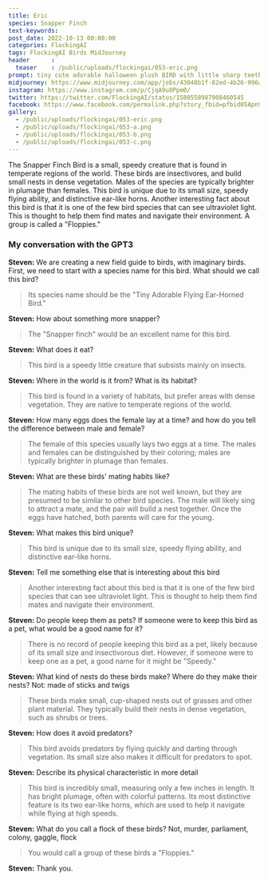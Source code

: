 ```yaml
---
title: Eric
species: Snapper Finch
text-keywords: 
post_date: 2022-10-13 00:00:00
categories: FlockingAI
tags: FlockingAI Birds MidJourney 
header      :
  teaser    : /public/uploads/flockingai/053-eric.png
prompt: tiny cute adorable halloween plush BIRD with little sharp teeth, intricate furry details, soft cinematic lighting, 8k, portrait, Pixar style character, octane render
midjourney: https://www.midjourney.com/app/jobs/43048b1f-82ed-4b26-996a-8e41f33f521b
instagram: https://www.instagram.com/p/CjqA9u8Ppm0/
twitter: https://twitter.com/FlockingAI/status/1580558987908460545
facebook: https://www.facebook.com/permalink.php?story_fbid=pfbid05Apn9mcRE471kUYi5HCqD1gynPEd3m6nSpXmhj8v9z74hfFqXrf8WLvHN7B9n9swl&id=100084908943138
gallery: 
  - /public/uploads/flockingai/053-eric.png
  - /public/uploads/flockingai/053-a.png
  - /public/uploads/flockingai/053-b.png
  - /public/uploads/flockingai/053-c.png
---
```


The Snapper Finch Bird is a small, speedy creature that is found in temperate regions of the world. These birds are insectivores, and build small nests in dense vegetation. Males of the species are typically brighter in plumage than females. This bird is unique due to its small size, speedy flying ability, and distinctive ear-like horns. Another interesting fact about this bird is that it is one of the few bird species that can see ultraviolet light. This is thought to help them find mates and navigate their environment. A group is called a "Floppies."

### My conversation with the GPT3

**Steven:** We are creating a new field guide to birds, with imaginary birds. First, we need to start with a species name for this bird. What should we call this bird?

> Its species name should be the "Tiny Adorable Flying Ear-Horned Bird."

**Steven:** How about something more snapper?

> The "Snapper finch" would be an excellent name for this bird.

**Steven:** What does it eat?

> This bird is a speedy little creature that subsists mainly on insects.

**Steven:** Where in the world is it from? What is its habitat?

> This bird is found in a variety of habitats, but prefer areas with dense vegetation. They are native to temperate regions of the world.

**Steven:** How many eggs does the female lay at a time? and how do you tell the difference between male and female?

> The female of this species usually lays two eggs at a time. The males and females can be distinguished by their coloring; males are typically brighter in plumage than females.

**Steven:** What are these birds' mating habits like?

> The mating habits of these birds are not well known, but they are presumed to be similar to other bird species. The male will likely sing to attract a mate, and the pair will build a nest together. Once the eggs have hatched, both parents will care for the young.

**Steven:** What makes this bird unique?

> This bird is unique due to its small size, speedy flying ability, and distinctive ear-like horns.

**Steven:** Tell me something else that is interesting about this bird

> Another interesting fact about this bird is that it is one of the few bird species that can see ultraviolet light. This is thought to help them find mates and navigate their environment.

**Steven:** Do people keep them as pets? If someone were to keep this bird as a pet, what would be a good name for it?

> There is no record of people keeping this bird as a pet, likely because of its small size and insectivorous diet. However, if someone were to keep one as a pet, a good name for it might be "Speedy."

**Steven:** What kind of nests do these birds make? Where do they make their nests? Not: made of sticks and twigs

> These birds make small, cup-shaped nests out of grasses and other plant material. They typically build their nests in dense vegetation, such as shrubs or trees.

**Steven:** How does it avoid predators?

> This bird avoids predators by flying quickly and darting through vegetation. Its small size also makes it difficult for predators to spot.

**Steven:** Describe its physical characteristic in more detail

> This bird is incredibly small, measuring only a few inches in length. It has bright plumage, often with colorful patterns. Its most distinctive feature is its two ear-like horns, which are used to help it navigate while flying at high speeds.

**Steven:** What do you call a flock of these birds? Not, murder, parliament, colony, gaggle, flock

> You would call a group of these birds a "Floppies."

**Steven:** Thank you.
